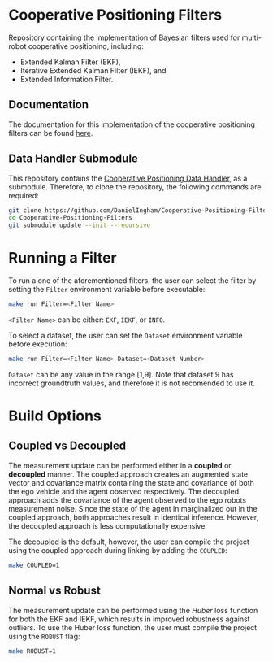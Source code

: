 # Cooperative Positioning Filters
Repository containing the implementation of Bayesian filters used for multi-robot cooperative positioning, including:
- Extended Kalman Filter (EKF),
- Iterative Extended Kalman Filter (IEKF), and
- Extended Information Filter.
## Documentation
The documentation for this implementation of the cooperative positioning filters can be found [here](https://danielingham.github.io/Cooperative-Positioning-Filters/).
## Data Handler Submodule
This repository contains the [Cooperative Positioning Data Handler](https://github.com/DanielIngham/Cooperative-Positioning-Data-Handler), as a submodule. Therefore, to clone the repository, the following commands are required:
```bash
git clone https://github.com/DanielIngham/Cooperative-Positioning-Filters.git
cd Cooperative-Positioning-Filters
git submodule update --init --recursive
```
# Running a Filter
To run a one of the aforementioned filters, the user can select the filter by setting the `Filter` environment variable before executable:
```bash
make run Filter=<Filter Name>
```
`<Filter Name>` can be either: `EKF`, `IEKF`, or `INFO`. 

To select a dataset, the user can set the `Dataset` environment variable before execution:
```bash
make run Filter=<Filter Name> Dataset=<Dataset Number>
```
`Dataset` can be any value in the range [1,9]. Note that dataset 9 has incorrect groundtruth values, and therefore it is not recomended to use it.

# Build Options
## Coupled vs Decoupled
The measurement update can be performed either in a **coupled** or **decoupled** manner. The coupled approach creates an augmented state vector and covariance matrix containing the state and covariance of both the ego vehicle and the agent observed respectively. The decoupled approach adds the covariance of the agent observed to the ego robots measurement noise. Since the state of the agent in marginalized out in the coupled approach, both approaches result in identical inference. However, the decoupled approach is less computationally expensive. 

The decoupled is the default, however, the user can compile the project using the coupled approach during linking by adding the `COUPLED`:
```bash
make COUPLED=1
```
## Normal vs Robust 
The measurement update can be performed using the *Huber* loss function for both the EKF and IEKF, which results in improved robustness against outliers. To use the Huber loss function, the user must compile the project using the `ROBUST` flag:
```bash
make ROBUST=1
```
